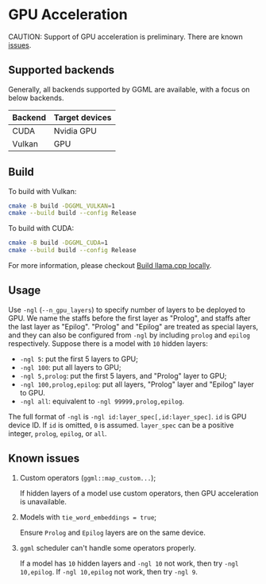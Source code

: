 # GPU Acceleration

CAUTION: Support of GPU acceleration is preliminary. There are known [issues](#known-issues).

## Supported backends

Generally, all backends supported by GGML are available, with a focus on
below backends.

| Backend   | Target devices    |
| ---       | ---               |
| CUDA      | Nvidia GPU        |
| Vulkan    | GPU               |

## Build

To build with Vulkan:

```sh
cmake -B build -DGGML_VULKAN=1
cmake --build build --config Release
```

To build with CUDA:

```sh
cmake -B build -DGGML_CUDA=1
cmake --build build --config Release
```

For more information, please checkout [Build llama.cpp locally](https://github.com/ggerganov/llama.cpp/blob/master/docs/build.md).

## Usage

Use `-ngl` (`--n_gpu_layers`) to specify number of layers to be deployed to GPU. We name the staffs before the first layer as "Prolog", and
staffs after the last layer as "Epilog". "Prolog" and "Epilog" are treated as special layers, and they can also be configured from `-ngl`
by including `prolog` and `epilog` respectively.
Suppose there is a model with `10` hidden layers:

* `-ngl 5`: put the first 5 layers to GPU;
* `-ngl 100`: put all layers to GPU;
* `-ngl 5,prolog`: put the first 5 layers, and "Prolog" layer to GPU;
* `-ngl 100,prolog,epilog`: put all layers, "Prolog" layer and "Epilog" layer to GPU.
* `-ngl all`: equivalent to `-ngl 99999,prolog,epilog`.

The full format of `-ngl` is `-ngl id:layer_spec[,id:layer_spec]`. `id` is GPU device ID. If `id` is omitted, `0` is assumed.
`layer_spec` can be a positive integer, `prolog`, `epilog`, or `all`.

## Known issues

1. Custom operators (`ggml::map_custom...`);

    If hidden layers of a model use custom operators, then GPU acceleration is unavailable.

1. Models with `tie_word_embeddings = true`;

    Ensure `Prolog` and `Epilog` layers are on the same device.

1. `ggml` scheduler can't handle some operators properly.

    If a model has `10` hidden layers and `-ngl 10` not work, then try `-ngl 10,epilog`. If `-ngl 10,epilog` not work, then try `-ngl 9`.

